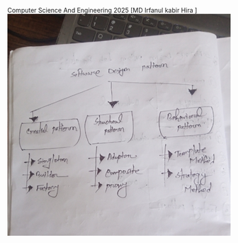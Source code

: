 Computer Science And Engineering 2025 [MD Irfanul kabir Hira ]
![image alt](https://github.com/irfanulkabirhira/Software-Design-Pattern/blob/0aa60b59979955a4d9f4dbfe28bb19fcd8a1bc9a/Final.jpg)
